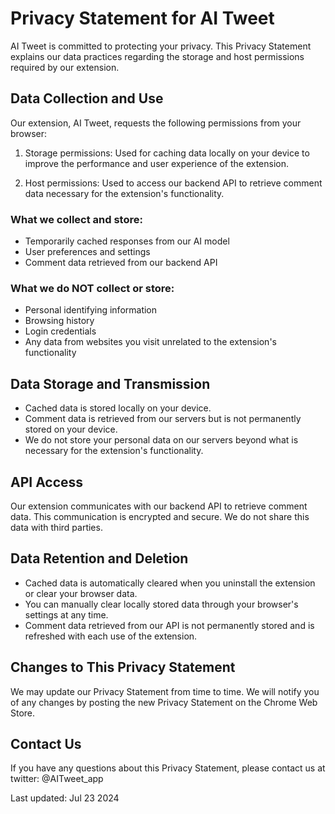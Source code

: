 # Privacy Statement for AI Tweet

AI Tweet is committed to protecting your privacy. This Privacy Statement explains our data practices regarding the storage and host permissions required by our extension.

## Data Collection and Use

Our extension, AI Tweet, requests the following permissions from your browser:

1. Storage permissions: Used for caching data locally on your device to improve the performance and user experience of the extension.

2. Host permissions: Used to access our backend API to retrieve comment data necessary for the extension's functionality.

### What we collect and store:

- Temporarily cached responses from our AI model
- User preferences and settings
- Comment data retrieved from our backend API

### What we do NOT collect or store:

- Personal identifying information
- Browsing history
- Login credentials
- Any data from websites you visit unrelated to the extension's functionality

## Data Storage and Transmission

- Cached data is stored locally on your device.
- Comment data is retrieved from our servers but is not permanently stored on your device.
- We do not store your personal data on our servers beyond what is necessary for the extension's functionality.

## API Access

Our extension communicates with our backend API to retrieve comment data. This communication is encrypted and secure. We do not share this data with third parties.

## Data Retention and Deletion

- Cached data is automatically cleared when you uninstall the extension or clear your browser data.
- You can manually clear locally stored data through your browser's settings at any time.
- Comment data retrieved from our API is not permanently stored and is refreshed with each use of the extension.

## Changes to This Privacy Statement

We may update our Privacy Statement from time to time. We will notify you of any changes by posting the new Privacy Statement on the Chrome Web Store.

## Contact Us

If you have any questions about this Privacy Statement, please contact us at twitter: @AITweet_app

Last updated: Jul 23 2024

